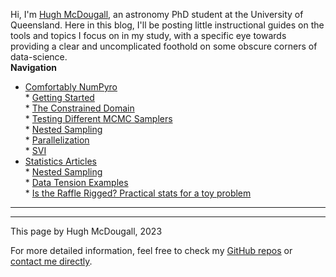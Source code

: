   
  
Hi, I'm [Hugh McDougall](hughmcdougall.github.io/), an astronomy PhD student at the University of Queensland. Here in this blog, I'll be posting little instructional guides on the tools and topics I focus on in my study, with a specific eye towards providing a clear and uncomplicated foothold on some obscure corners of data-science.  
**Navigation**  
* [Comfortably NumPyro](.\02_numpyro\./blog_numpyrohome.html)  
	  * [Getting Started](.\02_numpyro\01_gettingstarted\./page.html)  
	  * [The Constrained Domain](.\02_numpyro\02_constraineddomain\./page.html)  
	  * [Testing Different MCMC Samplers](.\02_numpyro\03_mcmcsamplers\./page.html)  
	  * [Nested Sampling](.\02_numpyro\04_nestedsampling\./page.html)  
	  * [Parallelization](.\02_numpyro\05_parallelizing\./page.html)  
	  * [SVI](.\02_numpyro\06_SVI\./page.html)  
* [Statistics Articles](.\03_stats\./page.html)  
	  * [Nested Sampling](.\03_stats\01_nestedsampling\./page.html)  
	  * [Data Tension Examples](.\03_stats\03_suspic02\./page.html)  
	  * [Is the Raffle Rigged? Practical stats for a toy problem](.\03_stats\04_raffle\./page.html)  
  
---------  
  
  
  
  
---------  
  
This page by Hugh McDougall, 2023  
  
  
  
For more detailed information, feel free to check my [GitHub repos](https://github.com/HughMcDougall/) or [contact me directly](hughmcdougallemail@gmail.com).  
  
